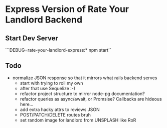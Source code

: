 # Express Version of Rate Your Landlord Backend

## Start Dev Server

```DEBUG=rate-your-landlord-express:* npm start``

## Todo

- normalize JSON response so that it mirrors what rails backend serves
  - start with trying to roll my own
  - after that use Sequelize :-)
  - refactor project structure to mirror node-pg documentation?
  - refactor queries as async/await, or Promsise? Callbacks are hideous here...
  - add extra hacky attrs to reviews JSON
  - POST/PATCH/DELETE routes bruh
  - set random image for landlord from UNSPLASH like RoR